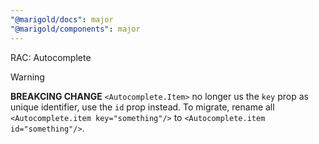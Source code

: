 ```yaml
---
"@marigold/docs": major
"@marigold/components": major
---
```


RAC: Autocomplete 

> [!WARNING]
> **BREAKCING CHANGE** `<Autocomplete.Item>` no longer us the `key` prop as unique identifier, use the `id` prop instead. To migrate, rename all `<Autocomplete.item key="something"/>` to `<Autocomplete.item id="something"/>`.
